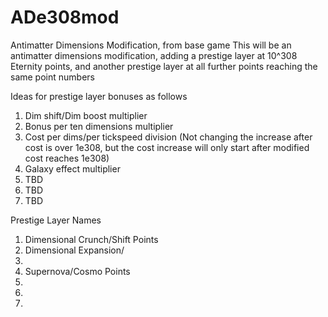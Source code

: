# ADe308mod
Antimatter Dimensions Modification, from base game
This will be an antimatter dimensions modification, adding a prestige layer at 10^308 Eternity points, and another prestige layer
at all further points reaching the same point numbers

Ideas for prestige layer bonuses as follows
1. Dim shift/Dim boost multiplier
2. Bonus per ten dimensions multiplier
3. Cost per dims/per tickspeed division (Not changing the increase after cost is over 1e308, but the cost increase will only start
   after modified cost reaches 1e308)
4. Galaxy effect multiplier
5. TBD
6. TBD
7. TBD

Prestige Layer Names
1. Dimensional Crunch/Shift Points
2. Dimensional Expansion/
3. 
4. Supernova/Cosmo Points
5. 
6. 
7. 
